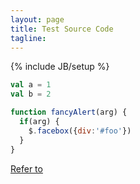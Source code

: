 ```yaml
---
layout: page
title: Test Source Code
tagline: 
---
```

{% include JB/setup %}

```scala
val a = 1
val b = 2
```

```javascript
function fancyAlert(arg) {
  if(arg) {
    $.facebox({div:'#foo'})
  }
}
```

[Refer to](https://help.github.com/articles/markdown-basics)

